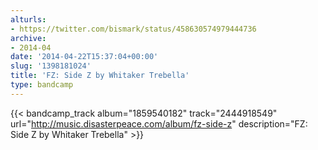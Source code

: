 ```yaml
---
alturls:
- https://twitter.com/bismark/status/458630574979444736
archive:
- 2014-04
date: '2014-04-22T15:37:04+00:00'
slug: '1398181024'
title: 'FZ: Side Z by Whitaker Trebella'
type: bandcamp
---
```


{{< bandcamp_track album="1859540182" track="2444918549" url="http://music.disasterpeace.com/album/fz-side-z" description="FZ: Side Z by Whitaker Trebella" >}}


